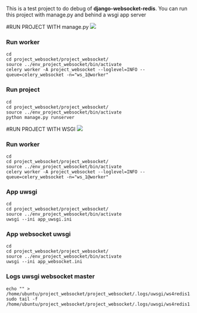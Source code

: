 This is a test project to do debug of **django-websocket-redis**.
You can run this project with manage.py and behind a wsgi app server

#RUN PROJECT WITH manage.py
![](https://i.ibb.co/Qp6Nf8F/MANAGE.png)
### Run worker
```
cd
cd project_websocket/project_websocket/
source ../env_project_websocket/bin/activate
celery worker -A project_websocket --loglevel=INFO --queue=celery_websocket -n="ws_1@worker"
```
### Run project
```
cd
cd project_websocket/project_websocket/
source ../env_project_websocket/bin/activate
python manage.py runserver
```

#RUN PROJECT WITH WSGI
![](https://i.ibb.co/82mhxdd/UWSGI.png)

### Run worker
```
cd
cd project_websocket/project_websocket/
source ../env_project_websocket/bin/activate
celery worker -A project_websocket --loglevel=INFO --queue=celery_websocket -n="ws_1@worker"
```

### App uwsgi
```
cd
cd project_websocket/project_websocket/
source ../env_project_websocket/bin/activate
uwsgi --ini app_uwsgi.ini
```

### App websocket uwsgi
```
cd
cd project_websocket/project_websocket/
source ../env_project_websocket/bin/activate
uwsgi --ini app_websocket.ini
```

### Logs uwsgi websocket master
```
echo "" > /home/ubuntu/project_websocket/project_websocket/.logs/uwsgi/ws4redis1.log
sudo tail -f /home/ubuntu/project_websocket/project_websocket/.logs/uwsgi/ws4redis1.log
```
